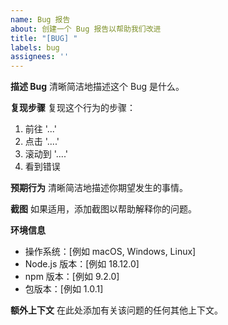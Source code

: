 ```yaml
---
name: Bug 报告
about: 创建一个 Bug 报告以帮助我们改进
title: "[BUG] "
labels: bug
assignees: ''
---
```


**描述 Bug**
清晰简洁地描述这个 Bug 是什么。

**复现步骤**
复现这个行为的步骤：
1. 前往 '...'
2. 点击 '....'
3. 滚动到 '....'
4. 看到错误

**预期行为**
清晰简洁地描述你期望发生的事情。

**截图**
如果适用，添加截图以帮助解释你的问题。

**环境信息**
 - 操作系统：[例如 macOS, Windows, Linux]
 - Node.js 版本：[例如 18.12.0]
 - npm 版本：[例如 9.2.0]
 - 包版本：[例如 1.0.1]

**额外上下文**
在此处添加有关该问题的任何其他上下文。 